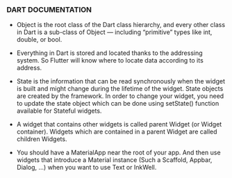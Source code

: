 ### DART DOCUMENTATION
* Object is the root class of the Dart class hierarchy, and every other class in Dart is a sub-class of Object — including “primitive” types like int, double, or bool.

* Everything in Dart is stored and located thanks to the addressing system. So Flutter will know where to locate data according to its address.

* State is the information that can be read synchronously when the widget is built and might change during the lifetime of the widget. State objects are created by the framework. In order to change your widget, you need to update the state object which can be done using setState() function available for Stateful widgets. 

* A widget that contains other widgets is called parent Widget (or Widget container). Widgets which are contained in a parent Widget are called children Widgets.

* You should have a MaterialApp near the root of your app. And then use widgets that introduce a Material instance (Such a Scaffold, Appbar, Dialog, ...) when you want to use Text or InkWell.  
